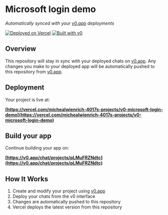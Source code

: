 # Microsoft login demo

*Automatically synced with your [v0.app](https://v0.app) deployments*

[![Deployed on Vercel](https://img.shields.io/badge/Deployed%20on-Vercel-black?style=for-the-badge&logo=vercel)](https://vercel.com/michealwienrich-4017s-projects/v0-microsoft-login-demo)
[![Built with v0](https://img.shields.io/badge/Built%20with-v0.app-black?style=for-the-badge)](https://v0.app/chat/projects/pLMuFRZNdtc)

## Overview

This repository will stay in sync with your deployed chats on [v0.app](https://v0.app).
Any changes you make to your deployed app will be automatically pushed to this repository from [v0.app](https://v0.app).

## Deployment

Your project is live at:

**[https://vercel.com/michealwienrich-4017s-projects/v0-microsoft-login-demo](https://vercel.com/michealwienrich-4017s-projects/v0-microsoft-login-demo)**

## Build your app

Continue building your app on:

**[https://v0.app/chat/projects/pLMuFRZNdtc](https://v0.app/chat/projects/pLMuFRZNdtc)**

## How It Works

1. Create and modify your project using [v0.app](https://v0.app)
2. Deploy your chats from the v0 interface
3. Changes are automatically pushed to this repository
4. Vercel deploys the latest version from this repository